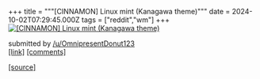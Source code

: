 +++
title = """[CINNAMON] Linux mint (Kanagawa theme)"""
date = 2024-10-02T07:29:45.000Z
tags = ["reddit","wm"]
+++
[![[CINNAMON] Linux mint (Kanagawa theme)](https://b.thumbs.redditmedia.com/ci33rbNv6L8YT8r6GVnQPxNWMWxQ2x-LC7Dhk-cDQEA.jpg "[CINNAMON] Linux mint (Kanagawa theme)")](https://www.reddit.com/r/unixporn/comments/1fual6f/cinnamon_linux_mint_kanagawa_theme/)

submitted by [/u/OmnipresentDonut123](https://www.reddit.com/user/OmnipresentDonut123)  
[\[link\]](https://www.reddit.com/gallery/1fual6f) [\[comments\]](https://www.reddit.com/r/unixporn/comments/1fual6f/cinnamon_linux_mint_kanagawa_theme/)

[[source]](https://www.reddit.com/r/unixporn/comments/1fual6f/cinnamon_linux_mint_kanagawa_theme/)
